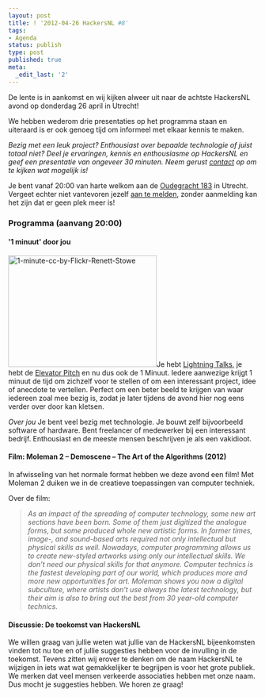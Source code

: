 ```yaml
---
layout: post
title: ! '2012-04-26 HackersNL #8'
tags:
- Agenda
status: publish
type: post
published: true
meta:
  _edit_last: '2'
---
```

De lente is in aankomst en wij kijken alweer uit naar de achtste HackersNL avond op donderdag 26 april in Utrecht! 

We hebben wederom drie presentaties op het programma staan en uiteraard is er ook genoeg tijd om informeel met elkaar kennis te maken.

<em>Bezig met een leuk project? Enthousiast over bepaalde technologie of juist totaal niet? Deel je ervaringen, kennis en enthousiasme op HackersNL en geef een presentatie van ongeveer 30 minuten. Neem gerust <a href="http://hackersnl.nl/contact/" title="Contact">contact</a> op om te kijken wat mogelijk is! </em> 

Je bent vanaf 20:00 van harte welkom aan de <a href="http://g.co/maps/zzqs3">Oudegracht 183</a> in Utrecht. Vergeet echter niet vantevoren jezelf <a title="Reserveren" href="{{ root_url }}/aanmelden.html">aan te melden</a>, zonder aanmelding kan het zijn dat er geen plek meer is!
<h3>Programma (aanvang 20:00)</h3>
<h4>'1 minuut' door jou</h4>
<img class="alignleft" title="1-minute-cc-by-Flickr-Renett-Stowe" src="{{ root_url }}/images/1-minute-cc-by-Flickr-Renett-Stowe-300x225.jpg" alt="1-minute-cc-by-Flickr-Renett-Stowe" width="300" height="225" />Je hebt <a href="https://secure.wikimedia.org/wikipedia/en/wiki/Lightning_Talk">Lightning Talks</a>, je hebt de <a href="https://secure.wikimedia.org/wikipedia/en/wiki/Elevator_pitch">Elevator Pitch</a> en nu dus ook de 1 Minuut. Iedere aanwezige krijgt 1 minuut de tijd om zichzelf voor te stellen of om een interessant project, idee of anecdote te vertellen. Perfect om een beter beeld te krijgen van waar iedereen zoal mee bezig is, zodat je later tijdens de avond hier nog eens verder over door kan kletsen.

<em>Over jou</em>
Je bent veel bezig met technologie. Je bouwt zelf bijvoorbeeld software of hardware. Bent freelancer of medewerker bij een interessant bedrijf. Enthousiast en de meeste mensen beschrijven je als een vakidioot.

<h4>Film: Moleman 2 – Demoscene – The Art of the Algorithms (2012)</h4>
<p>In afwisseling van het normale format hebben we deze avond een film! Met Moleman 2 duiken we in de creatieve toepassingen van computer techniek.</p>

Over de film:
<blockquote><i>As an impact of the spreading of computer technology, some new art sections have been born. Some of them just digitized the analogue forms, but some produced whole new artistic forms. In former times, image-, and sound-based arts required not only intellectual but physical skills as well. Nowadays, computer programming allows us to create new-styled artworks using only our intellectual skills. We don’t need our physical skills for that anymore. Computer technics is the fastest developing part of our world, which produces more and more new opportunities for art. Moleman shows you now a digital subculture, where artists don’t use always the latest technology, but their aim is also to bring out the best from 30 year-old computer technics.</i></blockquote>



<h4>Discussie: De toekomst van HackersNL</h4>
We willen graag van jullie weten wat jullie van de HackersNL bijeenkomsten vinden tot nu toe en of jullie suggesties hebben voor de invulling in de toekomst. Tevens zitten wij erover te denken om de naam HackersNL te wijzigen in iets wat wat gemakkelijker te begrijpen is voor het grote publiek. We merken dat veel mensen verkeerde associaties hebben met onze naam. Dus mocht je suggesties hebben. We horen ze graag!
